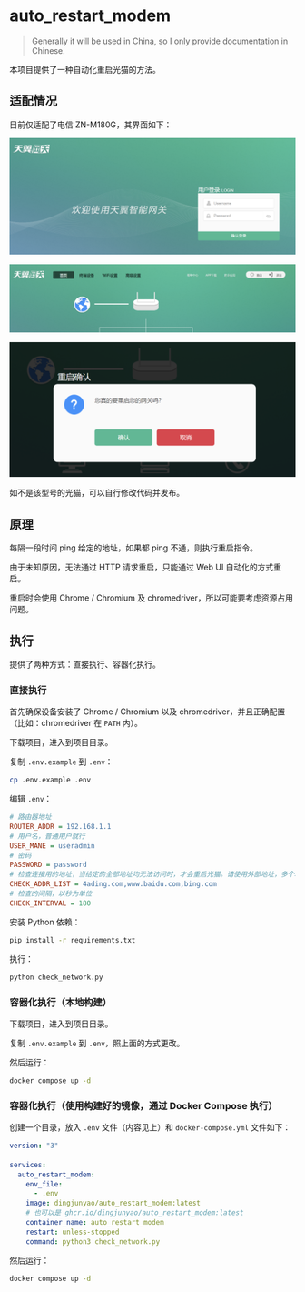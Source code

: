 # auto_restart_modem

> Generally it will be used in China, so I only provide documentation in Chinese.

本项目提供了一种自动化重启光猫的方法。

## 适配情况

目前仅适配了电信 ZN-M180G，其界面如下：

![登录界面](assest/login.png)

![主界面](assest/home.png)

![确认界面](assest/confirm.png)

如不是该型号的光猫，可以自行修改代码并发布。

## 原理

每隔一段时间 ping 给定的地址，如果都 ping 不通，则执行重启指令。

由于未知原因，无法通过 HTTP 请求重启，只能通过 Web UI 自动化的方式重启。

重启时会使用 Chrome / Chromium 及 chromedriver，所以可能要考虑资源占用问题。

## 执行

提供了两种方式：直接执行、容器化执行。

### 直接执行

首先确保设备安装了 Chrome / Chromium 以及 chromedriver，并且正确配置（比如：chromedriver 在 `PATH` 内）。

下载项目，进入到项目目录。

复制 `.env.example` 到 `.env`：

```bash
cp .env.example .env
```

编辑 `.env`：

```ini
# 路由器地址
ROUTER_ADDR = 192.168.1.1
# 用户名，普通用户就行
USER_MANE = useradmin
# 密码
PASSWORD = password
# 检查连接用的地址，当给定的全部地址均无法访问时，才会重启光猫。请使用外部地址，多个地址用半角逗号,隔开
CHECK_ADDR_LIST = 4ading.com,www.baidu.com,bing.com
# 检查的间隔，以秒为单位
CHECK_INTERVAL = 180
```

安装 Python 依赖：

```bash
pip install -r requirements.txt
```

执行：

```bash
python check_network.py
```

### 容器化执行（本地构建）

下载项目，进入到项目目录。

复制 `.env.example` 到 `.env`，照上面的方式更改。

然后运行：

```bash
docker compose up -d
```

### 容器化执行（使用构建好的镜像，通过 Docker Compose 执行）

创建一个目录，放入 `.env` 文件（内容见上）和 `docker-compose.yml` 文件如下：

```yaml
version: "3"

services:
  auto_restart_modem:
    env_file:
      - .env
    image: dingjunyao/auto_restart_modem:latest
    # 也可以是 ghcr.io/dingjunyao/auto_restart_modem:latest
    container_name: auto_restart_modem
    restart: unless-stopped
    command: python3 check_network.py
```

然后运行：

```bash
docker compose up -d
```
